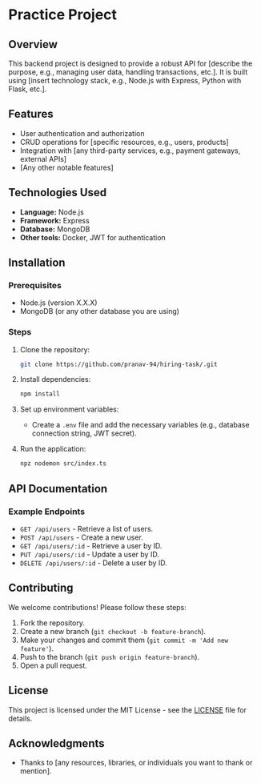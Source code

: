 # Practice Project

## Overview
This backend project is designed to provide a robust API for [describe the purpose, e.g., managing user data, handling transactions, etc.]. It is built using [insert technology stack, e.g., Node.js with Express, Python with Flask, etc.].

## Features
- User authentication and authorization
- CRUD operations for [specific resources, e.g., users, products]
- Integration with [any third-party services, e.g., payment gateways, external APIs]
- [Any other notable features]

## Technologies Used
- **Language:** Node.js
- **Framework:** Express
- **Database:** MongoDB
- **Other tools:** Docker, JWT for authentication

## Installation

### Prerequisites
- Node.js (version X.X.X)
- MongoDB (or any other database you are using)

### Steps
1. Clone the repository:
   ```bash
   git clone https://github.com/pranav-94/hiring-task/.git
   
   ```
3. Install dependencies:
   ```bash
   npm install
   ```
4. Set up environment variables:
   - Create a `.env` file and add the necessary variables (e.g., database connection string, JWT secret).

5. Run the application:
   ```bash
   npz nodemon src/index.ts
   ```

## API Documentation
### Example Endpoints
- `GET /api/users` - Retrieve a list of users.
- `POST /api/users` - Create a new user.
- `GET /api/users/:id` - Retrieve a user by ID.
- `PUT /api/users/:id` - Update a user by ID.
- `DELETE /api/users/:id` - Delete a user by ID.


## Contributing
We welcome contributions! Please follow these steps:
1. Fork the repository.
2. Create a new branch (`git checkout -b feature-branch`).
3. Make your changes and commit them (`git commit -m 'Add new feature'`).
4. Push to the branch (`git push origin feature-branch`).
5. Open a pull request.

## License
This project is licensed under the MIT License - see the [LICENSE](LICENSE) file for details.

## Acknowledgments
- Thanks to [any resources, libraries, or individuals you want to thank or mention].
